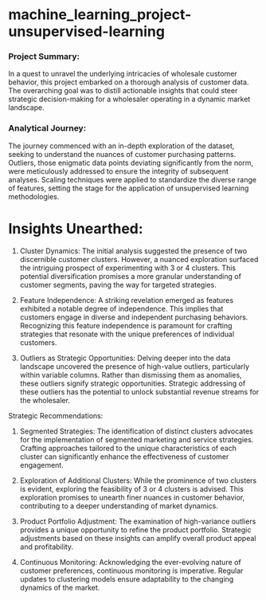 # machine_learning_project-unsupervised-learning

### Project Summary:

In a quest to unravel the underlying intricacies of wholesale customer behavior, this project embarked on a thorough analysis of customer data. The overarching goal was to distill actionable insights that could steer strategic decision-making for a wholesaler operating in a dynamic market landscape.

### Analytical Journey:

The journey commenced with an in-depth exploration of the dataset, seeking to understand the nuances of customer purchasing patterns. Outliers, those enigmatic data points deviating significantly from the norm, were meticulously addressed to ensure the integrity of subsequent analyses. Scaling techniques were applied to standardize the diverse range of features, setting the stage for the application of unsupervised learning methodologies.

 # Insights Unearthed:

1. Cluster Dynamics: The initial analysis suggested the presence of two discernible customer clusters. However, a nuanced exploration surfaced the intriguing prospect of experimenting with 3 or 4 clusters. This potential diversification promises a more granular understanding of customer segments, paving the way for targeted strategies.

2. Feature Independence: A striking revelation emerged as features exhibited a notable degree of independence. This implies that customers engage in diverse and independent purchasing behaviors. Recognizing this feature independence is paramount for crafting strategies that resonate with the unique preferences of individual customers.

3. Outliers as Strategic Opportunities: Delving deeper into the data landscape uncovered the presence of high-value outliers, particularly within variable columns. Rather than dismissing them as anomalies, these outliers signify strategic opportunities. Strategic addressing of these outliers has the potential to unlock substantial revenue streams for the wholesaler.

Strategic Recommendations:

1. Segmented Strategies: The identification of distinct clusters advocates for the implementation of segmented marketing and service strategies. Crafting approaches tailored to the unique characteristics of each cluster can significantly enhance the effectiveness of customer engagement.

2. Exploration of Additional Clusters: While the prominence of two clusters is evident, exploring the feasibility of 3 or 4 clusters is advised. This exploration promises to unearth finer nuances in customer behavior, contributing to a deeper understanding of market dynamics.

3. Product Portfolio Adjustment: The examination of high-variance outliers provides a unique opportunity to refine the product portfolio. Strategic adjustments based on these insights can amplify overall product appeal and profitability.

4. Continuous Monitoring: Acknowledging the ever-evolving nature of customer preferences, continuous monitoring is imperative. Regular updates to clustering models ensure adaptability to the changing dynamics of the market.
